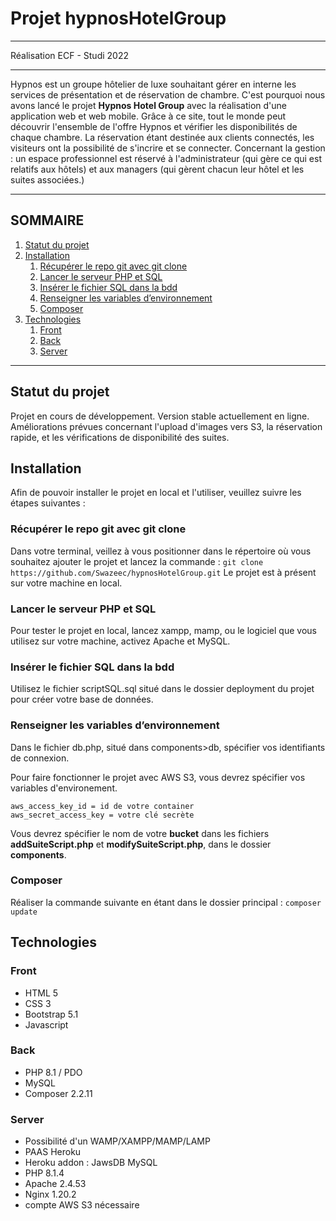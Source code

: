 # Projet hypnosHotelGroup
***
Réalisation ECF - Studi 2022
***
Hypnos est un groupe hôtelier de luxe souhaitant gérer en interne les services de présentation et de réservation de chambre. C'est pourquoi nous avons lancé le projet **Hypnos Hotel Group** avec la réalisation d'une application web et web mobile. Grâce à ce site, tout le monde peut découvrir l'ensemble de l'offre Hypnos et vérifier les disponibilités de chaque chambre. La réservation étant destinée aux clients connectés, les visiteurs ont la possibilité de s'incrire et se connecter. Concernant la gestion : un espace professionnel est réservé à l'administrateur (qui gère ce qui est relatifs aux hôtels) et aux managers (qui gèrent chacun leur hôtel et les suites associées.)
***
## SOMMAIRE
1. [Statut du projet](#statut-du-projet)
2. [Installation](#installation)
    1. [Récupérer le repo git avec git clone](#récupérer-le-repo-git-avec-git-clone)
    2. [Lancer le serveur PHP et SQL](#lancer-le-serveur-php-et-sql)
    3. [Insérer le fichier SQL dans la bdd](#insérer-le-fichier-sql-dans-la-bdd)
    4. [Renseigner les variables d’environnement](#renseigner-les-variables-denvironnement)
    5. [Composer](#composer)
3. [Technologies](#technologies)
    1. [Front](#front)
    2. [Back](#back)
    3. [Server](#server)
***
## Statut du projet
Projet en cours de développement. Version stable actuellement en ligne. Améliorations prévues concernant l'upload d'images vers S3, la réservation rapide, et les vérifications de disponibilité des suites.

## Installation
Afin de pouvoir installer le projet en local et l'utiliser, veuillez suivre les étapes suivantes :

### Récupérer le repo git avec git clone
Dans votre terminal, veillez à vous positionner dans le répertoire où vous souhaitez ajouter le projet et lancez la commande :
```git clone https://github.com/Swazeec/hypnosHotelGroup.git```
Le projet est à présent sur votre machine en local.

### Lancer le serveur PHP et SQL
Pour tester le projet en local, lancez xampp, mamp, ou le logiciel que vous utilisez sur votre machine, activez Apache et MySQL. 

### Insérer le fichier SQL dans la bdd
Utilisez le fichier scriptSQL.sql situé dans le dossier deployment du projet pour créer votre base de données.

### Renseigner les variables d’environnement
Dans le fichier db.php, situé dans components>db, spécifier vos identifiants de connexion.

Pour faire fonctionner le projet avec AWS S3, vous devrez spécifier vos variables d'environement.
```
aws_access_key_id = id de votre container
aws_secret_access_key = votre clé secrète
```
Vous devrez spécifier le nom de votre **bucket** dans les fichiers **addSuiteScript.php** et **modifySuiteScript.php**, dans le dossier **components**.

### Composer
Réaliser la commande suivante en étant dans le dossier principal : 
```composer update```


## Technologies
### Front
* HTML 5
* CSS 3
* Bootstrap 5.1
* Javascript

### Back 
* PHP 8.1 / PDO
* MySQL
* Composer 2.2.11

### Server
* Possibilité d'un WAMP/XAMPP/MAMP/LAMP
* PAAS Heroku
* Heroku addon : JawsDB MySQL
* PHP 8.1.4
* Apache 2.4.53
* Nginx 1.20.2
* compte AWS S3 nécessaire
